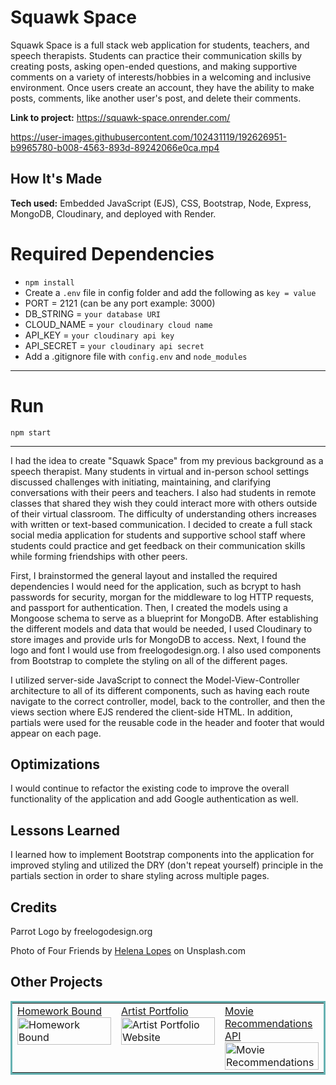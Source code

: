 # Squawk Space
Squawk Space is a full stack web application for students, teachers, and speech therapists. Students can practice their communication skills by creating posts, asking open-ended questions, and making supportive comments on a variety of interests/hobbies in a welcoming and inclusive environment. Once users create an account, they have the ability to make posts, comments, like another user's post, and delete their comments.

**Link to project:** https://squawk-space.onrender.com/

https://user-images.githubusercontent.com/102431119/192626951-b9965780-b008-4563-893d-89242066e0ca.mp4

## How It's Made

**Tech used:** Embedded JavaScript (EJS), CSS, Bootstrap, Node, Express, MongoDB, Cloudinary, and deployed with Render.

# Required Dependencies

  - `npm install`
  - Create a `.env` file in config folder and add the following as `key = value`
  - PORT = 2121 (can be any port example: 3000)
  - DB_STRING = `your database URI`
  - CLOUD_NAME = `your cloudinary cloud name`
  - API_KEY = `your cloudinary api key`
  - API_SECRET = `your cloudinary api secret`
  - Add a .gitignore file with `config.env` and `node_modules`

---

# Run

`npm start`

---

I had the idea to create "Squawk Space" from my previous background as a speech therapist. Many students in virtual and in-person school settings discussed challenges with initiating, maintaining, and clarifying conversations with their peers and teachers. I also had students in remote classes that shared they wish they could interact more with others outside of their virtual classroom. The difficulty of understanding others increases with written or text-based communication. I decided to create a full stack social media application for students and supportive school staff where students could practice and get feedback on their communication skills while forming friendships with other peers.

First, I brainstormed the general layout and installed the required dependencies I would need for the application, such as bcrypt to hash passwords for security, morgan for the middleware to log HTTP requests, and passport for authentication. Then, I created the models using a Mongoose schema to serve as a blueprint for MongoDB. After establishing the different models and data that would be needed, I used Cloudinary to store images and provide urls for MongoDB to access. Next, I found the logo and font I would use from freelogodesign.org. I also used components from Bootstrap to complete the styling on all of the different pages. 

I utilized server-side JavaScript to connect the Model-View-Controller architecture to all of its different components, such as having each route navigate to the correct controller, model, back to the controller, and then the views section where EJS rendered the client-side HTML. In addition, partials were used for the reusable code in the header and footer that would appear on each page.

## Optimizations
I would continue to refactor the existing code to improve the overall functionality of the application and add Google authentication as well. 

## Lessons Learned
I learned how to implement Bootstrap components into the application for improved styling and utilized the DRY (don't repeat yourself) principle in the partials section in order to share styling across multiple pages.

## Credits
Parrot Logo by freelogodesign.org

Photo of Four Friends by <a href="https://unsplash.com/@wildlittlethingsphoto?utm_source=unsplash&utm_medium=referral&utm_content=creditCopyText">Helena Lopes</a> on Unsplash.com

## Other Projects

<table bordercolor="#66b2b2">
  <tr>
    <td width="33.3%"  style="align:center;" valign="top">
	<a target="_blank" href="https://github.com/jaclynbrothers/homework-bound">Homework Bound</a>
    	<br>
    	<a target="_blank" href="https://github.com/jaclynbrothers/homework-bound">
    	<img src="https://media.giphy.com/media/MZ2Jzzzb77f5LKH3w4/giphy.gif" width="100%"  alt="Homework Bound">
        </a>
    </td>
    <td width="33.3%" valign="top">
	<a target="_blank" href="https://github.com/jaclynbrothers/artist-portfolio">Artist Portfolio</a>
      	<br>
        <a target="_blank" href="https://github.com/jaclynbrothers/artist-portfolio">
          <img src="https://media.giphy.com/media/OtZnHQvpwaGOxKxoi1/giphy.gif" width="100%" alt="Artist Portfolio Website">
        </a>
    </td>
    <td width="33.3%" valign="top">
	<a target="_blank" href="https://github.com/jaclynbrothers/movie-recommendations-api">Movie Recommendations API</a>
        <br>
        <a target="_blank" href="https://github.com/jaclynbrothers/movie-recommendations-api">
          <img src="https://media.giphy.com/media/MkNt7t4yHfgI8bnwF9/giphy.gif" width="100%" alt="Movie Recommendations">
        </a>
    </td>
  </tr>
</table>
